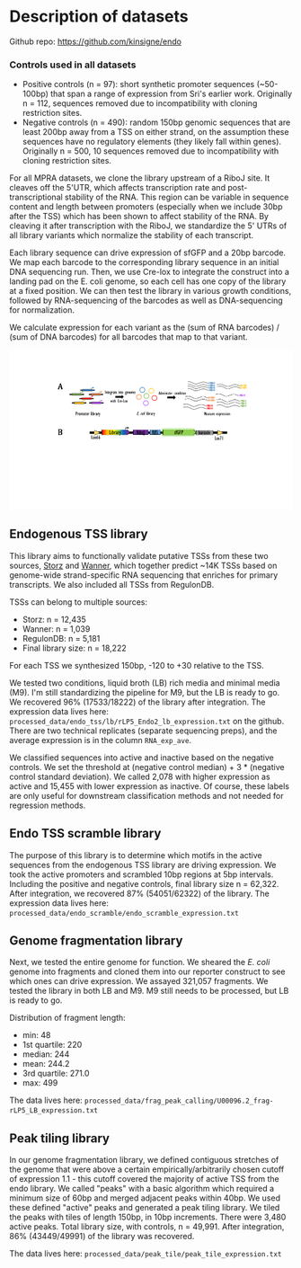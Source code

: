 # Description of datasets #

Github repo: https://github.com/kinsigne/endo

### Controls used in all datasets ###

- Positive controls (n = 97): short synthetic promoter sequences (~50-100bp) that span a range of expression from Sri's earlier work. Originally n = 112, sequences removed due to incompatibility with cloning restriction sites.
- Negative controls (n = 490): random 150bp genomic sequences that are least 200bp away from a TSS on either strand, on the assumption these sequences have no regulatory elements (they likely fall within genes). Originally n = 500, 10 sequences removed due to incompatibility with cloning restriction sites.

For all MPRA datasets, we clone the library upstream of a RiboJ site. It cleaves off the 5'UTR, which affects transcription rate and post-transcriptional stability of the RNA. This region can be variable in sequence content and length between promoters (especially when we include 30bp after the TSS) which has been shown to affect stability of the RNA. By cleaving it after transcription with the RiboJ, we standardize the 5' UTRs of all library variants which normalize the stability of each transcript.

Each library sequence can drive expression of sfGFP and a 20bp barcode. We map each barcode to the corresponding library sequence in an initial DNA sequencing run. Then, we use Cre-lox to integrate the construct into a landing pad on the E. coli genome, so each cell has one copy of the library at a fixed position. We can then test the library in various growth conditions, followed by RNA-sequencing of the barcodes as well as DNA-sequencing for normalization.

We calculate expression for each variant as the (sum of RNA barcodes) / (sum of DNA barcodes) for all barcodes that map to that variant. 

![workflow](figures.png)

## Endogenous TSS library ##

This library aims to functionally validate putative TSSs from these two sources, [Storz](http://jb.asm.org/lookup/doi/10.1128/JB.02096-14) and [Wanner](https://mbio.asm.org/content/5/4/e01442-14), which together predict ~14K TSSs based on genome-wide strand-specific RNA sequencing that enriches for primary transcripts. We also included all TSSs from RegulonDB. 

TSSs can belong to multiple sources:

- Storz: n = 12,435
- Wanner: n = 1,039
- RegulonDB: n = 5,181
- Final library size: n = 18,222

For each TSS we synthesized 150bp, -120 to +30 relative to the TSS.

We tested two conditions, liquid broth (LB) rich media and minimal media (M9). I'm still standardizing the pipeline for M9, but the LB is ready to go. We recovered 96% (17533/18222) of the library after integration. The expression data lives here: `processed_data/endo_tss/lb/rLP5_Endo2_lb_expression.txt` on the github. There are two technical replicates (separate sequencing preps), and the average expression is in the column `RNA_exp_ave`.

We classified sequences into active and inactive based on the negative controls. We set the threshold at (negative control median) + 3 * (negative control standard deviation). We called 2,078 with higher expression as active and 15,455 with lower expression as inactive. Of course, these labels are only useful for downstream classification methods and not needed for regression methods.

## Endo TSS scramble library ##

The purpose of this library is to determine which motifs in the active sequences from the endogenous TSS library are driving expression. We took the active promoters and scrambled 10bp regions at 5bp intervals. Including the positive and negative controls, final library size n = 62,322. After integration, we recovered 87% (54051/62322) of the library. The expression data lives here: `processed_data/endo_scramble/endo_scramble_expression.txt`

## Genome fragmentation library ##

Next, we tested the entire genome for function. We sheared the *E. coli* genome into fragments and cloned them into our reporter construct to see which ones can drive expression. We assayed 321,057 fragments. We tested the library in both LB and M9. M9 still needs to be processed, but LB is ready to go.

Distribution of fragment length:

- min: 48
- 1st quartile: 220
- median: 244
- mean: 244.2
- 3rd quartile: 271.0
- max: 499

The data lives here: `processed_data/frag_peak_calling/U00096.2_frag-rLP5_LB_expression.txt`


## Peak tiling library ##

In our genome fragmentation library, we defined contiguous stretches of the genome that were above a certain empirically/arbitrarily chosen cutoff of expression 1.1 - this cutoff covered the majority of active TSS from the endo library. We called "peaks" with a basic algorithm which required a minimum size of 60bp and merged adjacent peaks within 40bp. We used these defined "active" peaks and generated a peak tiling library. We tiled the peaks with tiles of length 150bp, in 10bp increments. There were 3,480 active peaks. Total library size, with controls, n = 49,991. After integration, 86% (43449/49991) of the library was recovered.

The data lives here: `processed_data/peak_tile/peak_tile_expression.txt`




